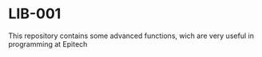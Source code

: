 # LIB-001
This repository contains some advanced functions, wich are very useful in programming at Epitech
